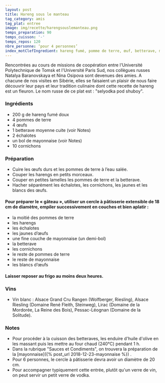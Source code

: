 ```yaml
---
layout: post
title: Hareng sous le manteau
tag_category: amis
tag_plat: entree
image: img/recette/harengsouslemanteau.png
temps_preparation: 90
temps_cuisson: '-'
temps_repos: 120
nbre_personne: ‘pour 4 personnes’
index_motClefIngredient: hareng fumé, pomme de terre, œuf, betterave, mayonnaise
---
```

Rencontrées au cours de missions de coopération entre l'Université Polytechnique de Tomsk et l'Université Paris Sud, nos collègues russes Natalya Baranovskaya et Nina Osipova sont devenues des amies. A chacune de nos visites en Sibérie, elles se faisaient un plaisir de nous faire découvrir leur pays et leur tradition culinaire dont cette recette de hareng est un fleuron. Le nom russe de ce plat est : "selyodka pod shuboy".

### Ingrédients
* 200 g de hareng fumé doux
* 4 pommes de terre
* 4 œufs
* 1 betterave moyenne cuite (voir Notes)
* 2 échalotes
* un bol de mayonnaise (voir Notes)
* 10 cornichons

### Préparation
* Cuire les œufs durs et les pommes de terre à l’eau salée.
* Couper les harengs en petits morceaux.
* Couper en petites lamelles les pommes de terre et la betterave.
* Hacher séparément les échalotes, les cornichons, les jaunes et les blancs des œufs.

#### Pour préparer le « gâteau », utiliser un cercle à pâtisserie extensible de 18 cm de diamètre, empiler successivement en couches et bien aplatir :
* la moitié des pommes de terre
* les harengs
* les échalotes
* les jaunes d’œufs
* une fine couche de mayonnaise (un demi-bol)
* la betterave
* les cornichons
* le reste de pommes de terre
* le reste de mayonnaise
* les blancs d’œufs

#### Laisser reposer au frigo au moins deux heures.

### Vins
* Vin blanc : Alsace Grand Cru Rangen (Wolfberger, Riesling), Alsace Riesling (Domaine René Fleith, Steinweg), Lirac (Domaine de la Mordorée, La Reine des Bois), Pessac-Léognan (Domaine de la Solitude).

### Notes
* Pour procéder à la cuisson des betteraves, les enduire d'huile d'olive en les massant puis les mettre au four chaud (240°C) pendant 1 h.
* Dans la rubrique "Sauces et Condiments", on trouvera la préparation de la [mayonnaise]({% post_url 2018-12-23-mayonnaise %}) .
* Pour 6 personnes, le cercle à pâtisserie devra avoir un diamètre de 20 cm.
* Pour accompagner typiquement cette entrée, plutôt qu'un verre de vin, on peut servir un petit verre de vodka.
